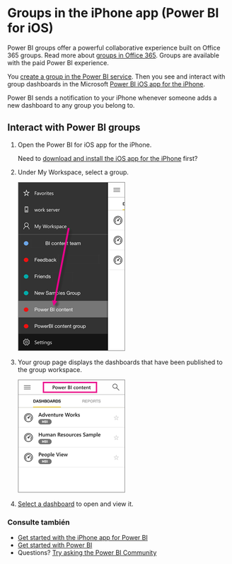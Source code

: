 <properties 
   pageTitle="Groups in the iPhone app"
   description="Power BI groups are built on Office 365 groups. Read about viewing and interacting with group dashboards in the Power BI iOS mobile app for the iPhone."
   services="powerbi" 
   documentationCenter="" 
   authors="maggiesMSFT" 
   manager="mblythe" 
   backup=""
   editor=""
   tags=""
   qualityFocus="no"
   qualityDate=""/>
 
<tags
   ms.service="powerbi"
   ms.devlang="NA"
   ms.topic="article"
   ms.tgt_pltfrm="NA"
   ms.workload="powerbi"
   ms.date="10/03/2016"
   ms.author="maggies"/>

# Groups in the iPhone app (Power BI for iOS)  

Power BI groups offer a powerful collaborative experience built on Office 365 groups. Read more about <bpt id="p1">[</bpt>groups in Office 365<ept id="p1">](https://support.office.com/article/Create-a-group-in-Office-365-7124dc4c-1de9-40d4-b096-e8add19209e9)</ept>. Groups are available with the paid Power BI experience. 

You <bpt id="p1">[</bpt>create a group in the Power BI service<ept id="p1">](powerbi-service-create-a-group-in-power-bi.md)</ept>. Then you see and interact with group dashboards in the Microsoft <bpt id="p1">[</bpt>Power BI iOS app for the iPhone<ept id="p1">](powerbi-mobile-ipad-app-get-started.md)</ept>. 

Power BI sends a notification to your iPhone whenever someone adds a new dashboard to any group you belong to. 

## Interact with Power BI groups  
1.  Open the Power BI for iOS app for the iPhone. 

    Need to <bpt id="p1">[</bpt>download and install the iOS app for the iPhone<ept id="p1">](http://go.microsoft.com/fwlink/?LinkId=522062)</ept> first?

2.  Under My Workspace, select a group. 
 
    ![](media/powerbi-mobile-groups-in-the-iphone-app-groups/power-bi-iphone-group.png)

3.  Your group page displays the dashboards that have been published to the group workspace.  

    ![](media/powerbi-mobile-groups-in-the-iphone-app-groups/power-bi-iphone-groups-dashboards.png)

4.  <bpt id="p1">[</bpt>Select a dashboard<ept id="p1">](powerbi-mobile-dashboards-in-the-iphone-app.md)</ept> to open and view it.

### Consulte también
- [Get started with the iPhone app for Power BI](powerbi-mobile-iphone-app-get-started.md)
- [Get started with Power BI](powerbi-service-get-started.md)
- Questions? [Try asking the Power BI Community](http://community.powerbi.com/)  